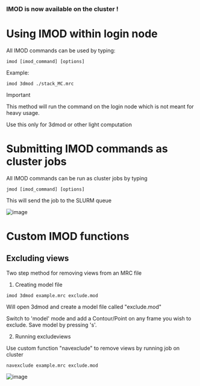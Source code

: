 ### IMOD is now available on the cluster !

# Using IMOD within login node

All IMOD commands can be used by typing:

```imod [imod_command] [options]```

Example:

```imod 3dmod ./stack_MC.mrc```

> [!IMPORTANT]
> This method will run the command on the login node which is not meant for heavy usage.
>
> Use this only for 3dmod or other light computation

# Submitting IMOD commands as cluster jobs

All IMOD commands can be run as cluster jobs by typing

```jmod [imod_command] [options]```

This will send the job to the SLURM queue

![image](https://github.com/user-attachments/assets/72131164-fa43-4aa0-9dba-029ea00bedeb)


# Custom IMOD functions

## Excluding views

Two step method for removing views from an MRC file

1. Creating model file

```imod 3dmod example.mrc exclude.mod```

Will open 3dmod and create a model file called "exclude.mod"

Switch to 'model' mode and add a Contour/Point on any frame you wish to exclude. Save model by pressing 's'.

2. Running excludeviews

Use custom function "navexclude" to remove views by running job on cluster

```navexclude example.mrc exclude.mod```

![image](https://github.com/user-attachments/assets/23a3c561-fb7e-48c7-9859-5a9dabdf66fc)


